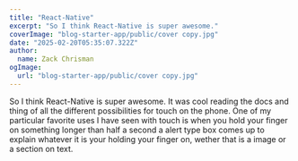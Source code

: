 ```yaml
---
title: "React-Native"
excerpt: "So I think React-Native is super awesome."
coverImage: "blog-starter-app/public/cover copy.jpg"
date: "2025-02-20T05:35:07.322Z"
author:
  name: Zack Chrisman
ogImage:
  url: "blog-starter-app/public/cover copy.jpg"
---
```


So I think React-Native is super awesome. It was cool reading the docs and thing of all the different possibilities for touch on the phone. One of my particular favorite uses I have seen with touch is when you hold your finger on something longer than half a second a alert type box comes up to explain whatever it is your holding your finger on, wether that is a image or a section on text.

